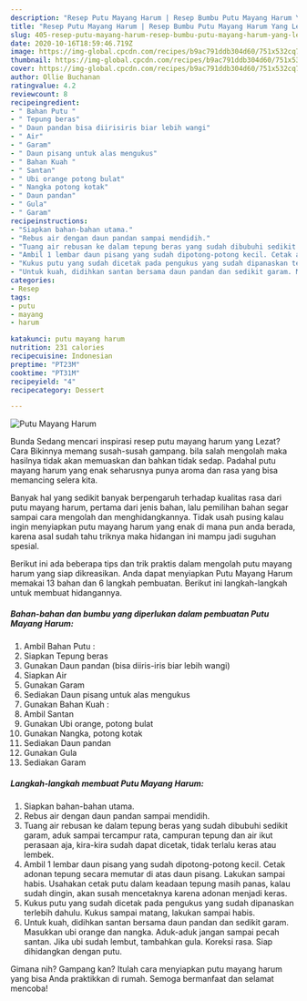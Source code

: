 ```yaml
---
description: "Resep Putu Mayang Harum | Resep Bumbu Putu Mayang Harum Yang Lezat"
title: "Resep Putu Mayang Harum | Resep Bumbu Putu Mayang Harum Yang Lezat"
slug: 405-resep-putu-mayang-harum-resep-bumbu-putu-mayang-harum-yang-lezat
date: 2020-10-16T18:59:46.719Z
image: https://img-global.cpcdn.com/recipes/b9ac791ddb304d60/751x532cq70/putu-mayang-harum-foto-resep-utama.jpg
thumbnail: https://img-global.cpcdn.com/recipes/b9ac791ddb304d60/751x532cq70/putu-mayang-harum-foto-resep-utama.jpg
cover: https://img-global.cpcdn.com/recipes/b9ac791ddb304d60/751x532cq70/putu-mayang-harum-foto-resep-utama.jpg
author: Ollie Buchanan
ratingvalue: 4.2
reviewcount: 8
recipeingredient:
- " Bahan Putu "
- " Tepung beras"
- " Daun pandan bisa diirisiris biar lebih wangi"
- " Air"
- " Garam"
- " Daun pisang untuk alas mengukus"
- " Bahan Kuah "
- " Santan"
- " Ubi orange potong bulat"
- " Nangka potong kotak"
- " Daun pandan"
- " Gula"
- " Garam"
recipeinstructions:
- "Siapkan bahan-bahan utama."
- "Rebus air dengan daun pandan sampai mendidih."
- "Tuang air rebusan ke dalam tepung beras yang sudah dibubuhi sedikit garam, aduk sampai tercampur rata, campuran tepung dan air ikut perasaan aja, kira-kira sudah dapat dicetak, tidak terlalu keras atau lembek."
- "Ambil 1 lembar daun pisang yang sudah dipotong-potong kecil. Cetak adonan tepung secara memutar di atas daun pisang. Lakukan sampai habis. Usahakan cetak putu dalam keadaan tepung masih panas, kalau sudah dingin, akan susah mencetaknya karena adonan menjadi keras."
- "Kukus putu yang sudah dicetak pada pengukus yang sudah dipanaskan terlebih dahulu. Kukus sampai matang, lakukan sampai habis."
- "Untuk kuah, didihkan santan bersama daun pandan dan sedikit garam. Masukkan ubi orange dan nangka. Aduk-aduk jangan sampai pecah santan. Jika ubi sudah lembut, tambahkan gula. Koreksi rasa. Siap dihidangkan dengan putu."
categories:
- Resep
tags:
- putu
- mayang
- harum

katakunci: putu mayang harum 
nutrition: 231 calories
recipecuisine: Indonesian
preptime: "PT23M"
cooktime: "PT31M"
recipeyield: "4"
recipecategory: Dessert

---
```



![Putu Mayang Harum](https://img-global.cpcdn.com/recipes/b9ac791ddb304d60/751x532cq70/putu-mayang-harum-foto-resep-utama.jpg)

Bunda Sedang mencari inspirasi resep putu mayang harum yang Lezat? Cara Bikinnya memang susah-susah gampang. bila salah mengolah maka hasilnya tidak akan memuaskan dan bahkan tidak sedap. Padahal putu mayang harum yang enak seharusnya punya aroma dan rasa yang bisa memancing selera kita.



Banyak hal yang sedikit banyak berpengaruh terhadap kualitas rasa dari putu mayang harum, pertama dari jenis bahan, lalu pemilihan bahan segar sampai cara mengolah dan menghidangkannya. Tidak usah pusing kalau ingin menyiapkan putu mayang harum yang enak di mana pun anda berada, karena asal sudah tahu triknya maka hidangan ini mampu jadi suguhan spesial.


Berikut ini ada beberapa tips dan trik praktis dalam mengolah putu mayang harum yang siap dikreasikan. Anda dapat menyiapkan Putu Mayang Harum memakai 13 bahan dan 6 langkah pembuatan. Berikut ini langkah-langkah untuk membuat hidangannya.

<!--inarticleads1-->

##### Bahan-bahan dan bumbu yang diperlukan dalam pembuatan Putu Mayang Harum:

1. Ambil  Bahan Putu :
1. Siapkan  Tepung beras
1. Gunakan  Daun pandan (bisa diiris-iris biar lebih wangi)
1. Siapkan  Air
1. Gunakan  Garam
1. Sediakan  Daun pisang untuk alas mengukus
1. Gunakan  Bahan Kuah :
1. Ambil  Santan
1. Gunakan  Ubi orange, potong bulat
1. Gunakan  Nangka, potong kotak
1. Sediakan  Daun pandan
1. Gunakan  Gula
1. Sediakan  Garam




<!--inarticleads2-->

##### Langkah-langkah membuat Putu Mayang Harum:

1. Siapkan bahan-bahan utama.
1. Rebus air dengan daun pandan sampai mendidih.
1. Tuang air rebusan ke dalam tepung beras yang sudah dibubuhi sedikit garam, aduk sampai tercampur rata, campuran tepung dan air ikut perasaan aja, kira-kira sudah dapat dicetak, tidak terlalu keras atau lembek.
1. Ambil 1 lembar daun pisang yang sudah dipotong-potong kecil. Cetak adonan tepung secara memutar di atas daun pisang. Lakukan sampai habis. Usahakan cetak putu dalam keadaan tepung masih panas, kalau sudah dingin, akan susah mencetaknya karena adonan menjadi keras.
1. Kukus putu yang sudah dicetak pada pengukus yang sudah dipanaskan terlebih dahulu. Kukus sampai matang, lakukan sampai habis.
1. Untuk kuah, didihkan santan bersama daun pandan dan sedikit garam. Masukkan ubi orange dan nangka. Aduk-aduk jangan sampai pecah santan. Jika ubi sudah lembut, tambahkan gula. Koreksi rasa. Siap dihidangkan dengan putu.




Gimana nih? Gampang kan? Itulah cara menyiapkan putu mayang harum yang bisa Anda praktikkan di rumah. Semoga bermanfaat dan selamat mencoba!

